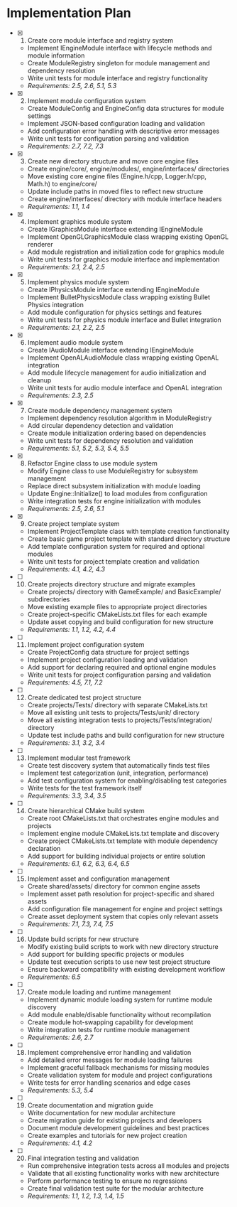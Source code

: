 # Implementation Plan

- [x] 1. Create core module interface and registry system

  - Implement IEngineModule interface with lifecycle methods and module information
  - Create ModuleRegistry singleton for module management and dependency resolution
  - Write unit tests for module interface and registry functionality
  - _Requirements: 2.5, 2.6, 5.1, 5.3_

- [x] 2. Implement module configuration system

  - Create ModuleConfig and EngineConfig data structures for module settings
  - Implement JSON-based configuration loading and validation
  - Add configuration error handling with descriptive error messages
  - Write unit tests for configuration parsing and validation
  - _Requirements: 2.7, 7.2, 7.3_

- [x] 3. Create new directory structure and move core engine files

  - Create engine/core/, engine/modules/, engine/interfaces/ directories
  - Move existing core engine files (Engine.h/cpp, Logger.h/cpp, Math.h) to engine/core/
  - Update include paths in moved files to reflect new structure
  - Create engine/interfaces/ directory with module interface headers
  - _Requirements: 1.1, 1.4_

- [x] 4. Implement graphics module system

  - Create IGraphicsModule interface extending IEngineModule
  - Implement OpenGLGraphicsModule class wrapping existing OpenGL renderer
  - Add module registration and initialization code for graphics module
  - Write unit tests for graphics module interface and implementation
  - _Requirements: 2.1, 2.4, 2.5_

- [x] 5. Implement physics module system

  - Create IPhysicsModule interface extending IEngineModule
  - Implement BulletPhysicsModule class wrapping existing Bullet Physics integration
  - Add module configuration for physics settings and features
  - Write unit tests for physics module interface and Bullet integration
  - _Requirements: 2.1, 2.2, 2.5_

- [x] 6. Implement audio module system

  - Create IAudioModule interface extending IEngineModule
  - Implement OpenALAudioModule class wrapping existing OpenAL integration
  - Add module lifecycle management for audio initialization and cleanup
  - Write unit tests for audio module interface and OpenAL integration
  - _Requirements: 2.3, 2.5_

- [x] 7. Create module dependency management system

  - Implement dependency resolution algorithm in ModuleRegistry
  - Add circular dependency detection and validation
  - Create module initialization ordering based on dependencies
  - Write unit tests for dependency resolution and validation
  - _Requirements: 5.1, 5.2, 5.3, 5.4, 5.5_

- [x] 8. Refactor Engine class to use module system

  - Modify Engine class to use ModuleRegistry for subsystem management
  - Replace direct subsystem initialization with module loading
  - Update Engine::Initialize() to load modules from configuration
  - Write integration tests for engine initialization with modules
  - _Requirements: 2.5, 2.6, 5.1_

- [x] 9. Create project template system

  - Implement ProjectTemplate class with template creation functionality
  - Create basic game project template with standard directory structure
  - Add template configuration system for required and optional modules
  - Write unit tests for project template creation and validation
  - _Requirements: 4.1, 4.2, 4.3_

- [ ] 10. Create projects directory structure and migrate examples

  - Create projects/ directory with GameExample/ and BasicExample/ subdirectories
  - Move existing example files to appropriate project directories
  - Create project-specific CMakeLists.txt files for each example
  - Update asset copying and build configuration for new structure
  - _Requirements: 1.1, 1.2, 4.2, 4.4_

- [ ] 11. Implement project configuration system

  - Create ProjectConfig data structure for project settings
  - Implement project configuration loading and validation
  - Add support for declaring required and optional engine modules
  - Write unit tests for project configuration parsing and validation
  - _Requirements: 4.5, 7.1, 7.2_

- [ ] 12. Create dedicated test project structure

  - Create projects/Tests/ directory with separate CMakeLists.txt
  - Move all existing unit tests to projects/Tests/unit/ directory
  - Move all existing integration tests to projects/Tests/integration/ directory
  - Update test include paths and build configuration for new structure
  - _Requirements: 3.1, 3.2, 3.4_

- [ ] 13. Implement modular test framework

  - Create test discovery system that automatically finds test files
  - Implement test categorization (unit, integration, performance)
  - Add test configuration system for enabling/disabling test categories
  - Write tests for the test framework itself
  - _Requirements: 3.3, 3.4, 3.5_

- [ ] 14. Create hierarchical CMake build system

  - Create root CMakeLists.txt that orchestrates engine modules and projects
  - Implement engine module CMakeLists.txt template and discovery
  - Create project CMakeLists.txt template with module dependency declaration
  - Add support for building individual projects or entire solution
  - _Requirements: 6.1, 6.2, 6.3, 6.4, 6.5_

- [ ] 15. Implement asset and configuration management

  - Create shared/assets/ directory for common engine assets
  - Implement asset path resolution for project-specific and shared assets
  - Add configuration file management for engine and project settings
  - Create asset deployment system that copies only relevant assets
  - _Requirements: 7.1, 7.3, 7.4, 7.5_

- [ ] 16. Update build scripts for new structure

  - Modify existing build scripts to work with new directory structure
  - Add support for building specific projects or modules
  - Update test execution scripts to use new test project structure
  - Ensure backward compatibility with existing development workflow
  - _Requirements: 6.5_

- [ ] 17. Create module loading and runtime management

  - Implement dynamic module loading system for runtime module discovery
  - Add module enable/disable functionality without recompilation
  - Create module hot-swapping capability for development
  - Write integration tests for runtime module management
  - _Requirements: 2.6, 2.7_

- [ ] 18. Implement comprehensive error handling and validation

  - Add detailed error messages for module loading failures
  - Implement graceful fallback mechanisms for missing modules
  - Create validation system for module and project configurations
  - Write tests for error handling scenarios and edge cases
  - _Requirements: 5.3, 5.4_

- [ ] 19. Create documentation and migration guide

  - Write documentation for new modular architecture
  - Create migration guide for existing projects and developers
  - Document module development guidelines and best practices
  - Create examples and tutorials for new project creation
  - _Requirements: 4.1, 4.2_

- [ ] 20. Final integration testing and validation
  - Run comprehensive integration tests across all modules and projects
  - Validate that all existing functionality works with new architecture
  - Perform performance testing to ensure no regressions
  - Create final validation test suite for the modular architecture
  - _Requirements: 1.1, 1.2, 1.3, 1.4, 1.5_
